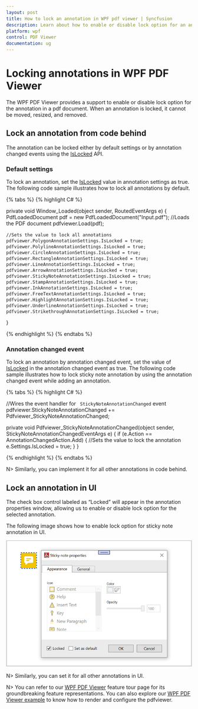 ```yaml
---
layout: post
title: How to lock an annotation in WPF pdf viewer | Syncfusion
description: Learn about how to enable or disable lock option for an annotation programmatically or UI using WPF Pdf Viewer.
platform: wpf
control: PDF Viewer
documentation: ug
---
```


# Locking annotations in WPF PDF Viewer

The WPF PDF Viewer provides a support to enable or disable lock option for the annotation in a pdf document. When an annotation is locked, it cannot be moved, resized, and removed.

## Lock an annotation from code behind

The annotation can be locked either by default settings or by annotation changed events using the [IsLocked](https://help.syncfusion.com/cr/wpf/Syncfusion.Windows.PdfViewer.AnnotationSettings.html#Syncfusion_Windows_PdfViewer_AnnotationSettings_IsLocked) API.

### Default settings

To lock an annotation, set the [IsLocked](https://help.syncfusion.com/cr/wpf/Syncfusion.Windows.PdfViewer.AnnotationSettings.html#Syncfusion_Windows_PdfViewer_AnnotationSettings_IsLocked) value in annotation settings as true. The following code sample illustrates how to lock all annotations by default.

{% tabs %}
{% highlight C# %}

private void Window_Loaded(object sender, RoutedEventArgs e)
{
    PdfLoadedDocument pdf = new PdfLoadedDocument("Input.pdf"); 
    //Loads the PDF document
    pdfviewer.Load(pdf);
   
    //Sets the value to lock all annotations 
    pdfviewer.PolygonAnnotationSettings.IsLocked = true;
    pdfviewer.PolylineAnnotationSettings.IsLocked = true;
    pdfviewer.CircleAnnotationSettings.IsLocked = true;
    pdfviewer.RectangleAnnotationSettings.IsLocked = true;
    pdfviewer.LineAnnotationSettings.IsLocked = true;
    pdfviewer.ArrowAnnotationSettings.IsLocked = true;
    pdfviewer.StickyNoteAnnotationSettings.IsLocked = true;
    pdfviewer.StampAnnotationSettings.IsLocked = true;
    pdfviewer.InkAnnotationSettings.IsLocked = true;
    pdfviewer.FreeTextAnnotationSettings.IsLocked = true;
    pdfviewer.HighlightAnnotationSettings.IsLocked = true;
    pdfviewer.UnderlineAnnotationSettings.IsLocked = true;
    pdfviewer.StrikethroughAnnotationSettings.IsLocked = true;
}

{% endhighlight %}
{% endtabs %}

### Annotation changed event

To lock an annotation by annotation changed event, set the value of [IsLocked](https://help.syncfusion.com/cr/wpf/Syncfusion.Windows.PdfViewer.AnnotationSettings.html#Syncfusion_Windows_PdfViewer_AnnotationSettings_IsLocked) in the annotation changed event as true. The following code sample illustrates how to lock sticky note annotation by using the annotation changed event while adding an annotation.

{% tabs %}
{% highlight C# %}

//Wires the event handler for ` StickyNoteAnnotationChanged` event 
pdfviewer.StickyNoteAnnotationChanged += Pdfviewer_StickyNoteAnnotationChanged;

private void Pdfviewer_StickyNoteAnnotationChanged(object sender, StickyNoteAnnotationChangedEventArgs e)
{
    if (e.Action == AnnotationChangedAction.Add)
    {
        //Sets the value to lock the annotation
        e.Settings.IsLocked = true;
    }
}

{% endhighlight %}
{% endtabs %}

N> Similarly, you can implement it for all other annotations in code behind.

## Lock an annotation in UI

The check box control labeled as “Locked” will appear in the annotation properties window, allowing us to enable or disable lock option for the selected annotation.

The following image shows how to enable lock option for sticky note annotation in UI.

![Locking Annotations using WPF PDF Viewer](Annotation-images\Lock-Annotation-1.png)
	 
N> Similarly, you can set it for all other annotations in UI.


N> You can refer to our [WPF PDF Viewer](https://www.syncfusion.com/wpf-controls/pdf-viewer) feature tour page for its groundbreaking feature representations. You can also explore our [WPF PDF Viewer example](https://github.com/syncfusion/wpf-demos) to know how to render and configure the pdfviewer.